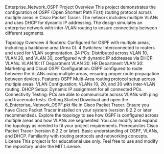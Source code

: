 Enterprise_Network_OSPF
Project Overview
This project demonstrates the configuration of OSPF (Open Shortest Path First) routing protocol across multiple areas in Cisco Packet Tracer. The network includes multiple VLANs and uses DHCP for dynamic IP addressing. The design simulates an enterprise network with inter-VLAN routing to ensure connectivity between different segments.

Topology Overview
4 Routers: Configured for OSPF with multiple areas, including a backbone area (Area 0).
4 Switches: Interconnected to routers and used for VLAN segmentation.
24 PCs: Distributed across VLAN 10, VLAN 20, and VLAN 30, configured with dynamic IP addresses via DHCP.
VLANs:
VLAN 10: IT Department
VLAN 20: HR Department
VLAN 30: Marketing and Cloud
OSPF Configuration: OSPF configured to route between the VLANs using multiple areas, ensuring proper route propagation between devices.
Features
OSPF Multi-Area routing protocol setup across multiple areas.
VLAN Configuration: VLANs 10, 20, and 30 with inter-VLAN routing.
DHCP Setup: Dynamic IP assignment for all connected PCs.
Connectivity Testing: PCs are able to communicate across VLANs with ping and traceroute tests.
Getting Started
Download and open the 6_Enterprise_Network_OSPF.pkt file in Cisco Packet Tracer.
Ensure you have Cisco Packet Tracer installed on your system (version 8.2.2 or later recommended).
Explore the topology to see how OSPF is configured across multiple areas and how VLANs are segmented.
You can modify and expand the topology as needed to fit your project requirements.
Prerequisites
Cisco Packet Tracer (version 8.2.2 or later).
Basic understanding of OSPF, VLANs, and DHCP.
Familiarity with routing protocols and networking concepts.
License
This project is for educational use only. Feel free to use and modify the repository under the MIT License.